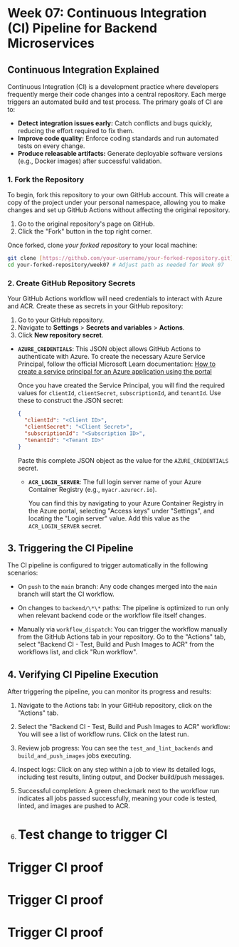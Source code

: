 # Week 07: Continuous Integration (CI) Pipeline for Backend Microservices

## Continuous Integration Explained

Continuous Integration (CI) is a development practice where developers frequently merge their code changes into a central repository. Each merge triggers an automated build and test process. The primary goals of CI are to:

- **Detect integration issues early:** Catch conflicts and bugs quickly, reducing the effort required to fix them.
- **Improve code quality:** Enforce coding standards and run automated tests on every change.
- **Produce releasable artifacts:** Generate deployable software versions (e.g., Docker images) after successful validation.

### 1. Fork the Repository

To begin, fork this repository to your own GitHub account. This will create a copy of the project under your personal namespace, allowing you to make changes and set up GitHub Actions without affecting the original repository.

1.  Go to the original repository's page on GitHub.
2.  Click the "Fork" button in the top right corner.

Once forked, clone _your forked repository_ to your local machine:

```bash
git clone [https://github.com/your-username/your-forked-repository.git](https://github.com/your-username/your-forked-repository.git) # Replace with your actual forked repo URL
cd your-forked-repository/week07 # Adjust path as needed for Week 07
```

### 2. Create GitHub Repository Secrets

Your GitHub Actions workflow will need credentials to interact with Azure and ACR. Create these as secrets in your GitHub repository:

1.  Go to your GitHub repository.
2.  Navigate to **Settings** > **Secrets and variables** > **Actions**.
3.  Click **New repository secret**.

- **`AZURE_CREDENTIALS`**: This JSON object allows GitHub Actions to authenticate with Azure.
  To create the necessary Azure Service Principal, follow the official Microsoft Learn documentation:
  [How to create a service principal for an Azure application using the portal](https://learn.microsoft.com/en-us/entra/identity-platform/howto-create-service-principal-portal#register-an-application-with-microsoft-entra-id-and-create-a-service-principal)

  Once you have created the Service Principal, you will find the required values for `clientId`, `clientSecret`, `subscriptionId`, and `tenantId`. Use these to construct the JSON secret:

  ```json
  {
    "clientId": "<Client ID>",
    "clientSecret": "<Client Secret>",
    "subscriptionId": "<Subscription ID>",
    "tenantId": "<Tenant ID>"
  }
  ```

  Paste this complete JSON object as the value for the `AZURE_CREDENTIALS` secret.

  - **`ACR_LOGIN_SERVER`**: The full login server name of your Azure Container Registry (e.g., `myacr.azurecr.io`).

    You can find this by navigating to your Azure Container Registry in the Azure portal, selecting "Access keys" under "Settings", and locating the "Login server" value. Add this value as the `ACR_LOGIN_SERVER` secret.

## 3. Triggering the CI Pipeline

The CI pipeline is configured to trigger automatically in the following scenarios:

- On `push` to the `main` branch: Any code changes merged into the `main` branch will start the CI workflow.

- On changes to `backend/\*\*` paths: The pipeline is optimized to run only when relevant backend code or the workflow file itself changes.

- Manually via `workflow_dispatch`: You can trigger the workflow manually from the GitHub Actions tab in your repository. Go to the "Actions" tab, select "Backend CI - Test, Build and Push Images to ACR" from the workflows list, and click "Run workflow".

## 4. Verifying CI Pipeline Execution

After triggering the pipeline, you can monitor its progress and results:

1. Navigate to the Actions tab: In your GitHub repository, click on the "Actions" tab.

2. Select the "Backend CI - Test, Build and Push Images to ACR" workflow: You will see a list of workflow runs. Click on the latest run.

3. Review job progress: You can see the `test_and_lint_backends` and `build_and_push_images` jobs executing.

4. Inspect logs: Click on any step within a job to view its detailed logs, including test results, linting output, and Docker build/push messages.

5. Successful completion: A green checkmark next to the workflow run indicates all jobs passed successfully, meaning your code is tested, linted, and images are pushed to ACR.
6. # Test change to trigger CI

# Trigger CI proof
# Trigger CI proof
# Trigger CI proof
